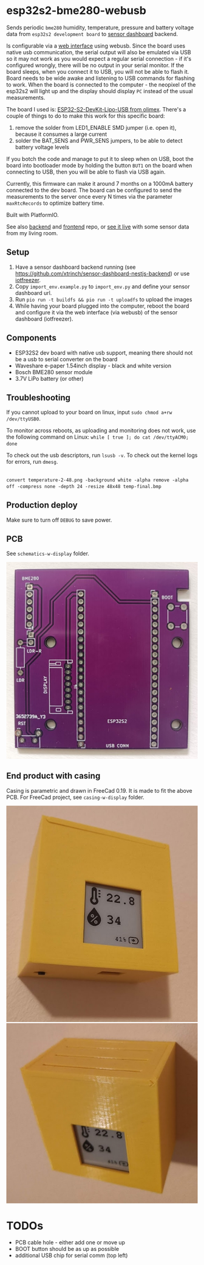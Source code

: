 # esp32s2-bme280-webusb

Sends periodic `bme280` humidity, temperature, pressure and battery voltage data from `esp32s2 development board` to [sensor dashboard](http://iotfreezer.com) backend. 

Is configurable via a [web interface](http://iotfreezer.com/) using webusb. Since the board uses native usb communication, the serial output will also be emulated via USB so it may not work as you would expect a regular serial connection - if it's configured wrongly, there will be no output in your serial monitor. If the board sleeps, when you connect it to USB, you will not be able to flash it. Board needs to be wide awake and listening to USB commands for flashing to work. When the board is connected to the computer - the neopixel of the esp32s2 will light up and the display should display `PC` instead of the usual measurements.

The board I used is: [ESP32-S2-DevKit-Lipo-USB from olimex](https://www.olimex.com/Products/IoT/ESP32-S2/ESP32-S2-DevKit-Lipo-USB/open-source-hardware).
There's a couple of things to do to make this work for this specific board:
1. remove the solder from LED1_ENABLE SMD jumper (i.e. open it), because it consumes a large current 
2. solder the BAT_SENS and PWR_SENS jumpers, to be able to detect battery voltage levels

If you botch the code and manage to put it to sleep when on USB, boot the board into bootloader mode by holding the button `BUT1` on the board when connecting to USB, then you will be able to flash via USB again.

Currently, this firmware can make it around 7 months on a 1000mA battery connected to the dev board. The board can be configured to send the measurements to the server once every N times via the parameter `maxRtcRecords` to optimize battery time.

Built with PlatformIO.

See also [backend](https://github.com/xtrinch/sensor-dashboard-nestjs-backend) and [frontend](https://github.com/xtrinch/sensor-dashboard-react-frontend) repo, or [see it live](http://iotfreezer.com/) with some sensor data from my living room.

## Setup

1. Have a sensor dashboard backend running (see https://github.com/xtrinch/sensor-dashboard-nestjs-backend) or use [iotfreezer](http://iotfreezer.com/).
2. Copy `import_env.example.py` to `import_env.py` and define your sensor dashboard url.
3. Run `pio run -t buildfs && pio run -t uploadfs` to upload the images
4. While having your board plugged into the computer, reboot the board and configure it via the web interface (via webusb) of the sensor dashboard (iotfreezer).

## Components
- ESP32S2 dev board with native usb support, meaning there should not be a usb to serial converter on the board
- Waveshare e-paper 1.54inch display - black and white version
- Bosch BME280 sensor module
- 3.7V LiPo battery (or other)

## Troubleshooting

If you cannot upload to your board on linux, input `sudo chmod a+rw /dev/ttyUSB0`.

To monitor across reboots, as uploading and monitoring does not work, use the following command on Linux:
`while [ true ]; do cat /dev/ttyACM0; done`
 
To check out the usb descriptors, run `lsusb -v`. To check out the kernel logs for errors, run `dmesg`.
##

 `convert temperature-2-48.png -background white -alpha remove -alpha off -compress none -depth 24 -resize 48x48 temp-final.bmp`


## Production deploy

Make sure to turn off `DEBUG` to save power.

## PCB

See `schematics-w-display` folder.

![Image of Yaktocat](https://github.com/xtrinch/esp32s2-bme280-webusb/blob/master/images/pcb.jpg)

## End product with casing

Casing is parametric and drawn in FreeCad 0.19. It is made to fit the above PCB. For FreeCad project, see `casing-w-display` folder.

![Image of Yaktocat](https://github.com/xtrinch/esp32s2-bme280-webusb/blob/master/images/casing1.jpg)
![Image of Yaktocat](https://github.com/xtrinch/esp32s2-bme280-webusb/blob/master/images/casing2.jpg)

# TODOs
- PCB cable hole - either add one or move up
- BOOT button should be as up as possible
- additional USB chip for serial comm (top left)